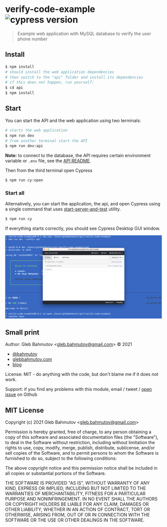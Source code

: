 # verify-code-example ![cypress version](https://img.shields.io/badge/cypress-8.3.1-brightgreen)

> Example web application with MySQL database to verify the user phone number

## Install

```bash
$ npm install
# should install the web application dependencies
# then switch to the "api" folder and install its dependencies
# if this does not happen, run yourself:
$ cd api
$ npm install
```

## Start

You can start the API and the web application using two terminals:

```bash
# starts the web application
$ npm run dev
# from another terminal start the API
$ npm run dev:api
```

**Note:** to connect to the database, the API requires certain environment variable or `.env` file, see the [API README](./api/README.md).

Then from the third terminal open Cypress

```bash
$ npm run cy:open
```

### Start all

Alternatively, you can start the application, the api, and open Cypress using a single command that uses [start-server-and-test](https://github.com/bahmutov/start-server-and-test) utility.

```bash
$ npm run cy
```

If everything starts correctly, you should see Cypress Desktop GUI window.

![The app, api, and Cypress started](./images/cy.png)

## Small print

Author: Gleb Bahmutov &lt;gleb.bahmutov@gmail.com&gt; &copy; 2021

- [@bahmutov](https://twitter.com/bahmutov)
- [glebbahmutov.com](https://glebbahmutov.com)
- [blog](https://glebbahmutov.com/blog)

License: MIT - do anything with the code, but don't blame me if it does not work.

Support: if you find any problems with this module, email / tweet /
[open issue](https://github.com/bahmutov/verify-code-example/issues) on Github

## MIT License

Copyright (c) 2021 Gleb Bahmutov &lt;gleb.bahmutov@gmail.com&gt;

Permission is hereby granted, free of charge, to any person
obtaining a copy of this software and associated documentation
files (the "Software"), to deal in the Software without
restriction, including without limitation the rights to use,
copy, modify, merge, publish, distribute, sublicense, and/or sell
copies of the Software, and to permit persons to whom the
Software is furnished to do so, subject to the following
conditions:

The above copyright notice and this permission notice shall be
included in all copies or substantial portions of the Software.

THE SOFTWARE IS PROVIDED "AS IS", WITHOUT WARRANTY OF ANY KIND,
EXPRESS OR IMPLIED, INCLUDING BUT NOT LIMITED TO THE WARRANTIES
OF MERCHANTABILITY, FITNESS FOR A PARTICULAR PURPOSE AND
NONINFRINGEMENT. IN NO EVENT SHALL THE AUTHORS OR COPYRIGHT
HOLDERS BE LIABLE FOR ANY CLAIM, DAMAGES OR OTHER LIABILITY,
WHETHER IN AN ACTION OF CONTRACT, TORT OR OTHERWISE, ARISING
FROM, OUT OF OR IN CONNECTION WITH THE SOFTWARE OR THE USE OR
OTHER DEALINGS IN THE SOFTWARE.

[ci image]: https://github.com/bahmutov/verify-code-example/workflows/ci/badge.svg?branch=main
[ci url]: https://github.com/bahmutov/verify-code-example/actions
[renovate-badge]: https://img.shields.io/badge/renovate-app-blue.svg
[renovate-app]: https://renovateapp.com/
